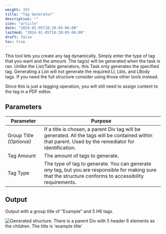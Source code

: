 ```yaml
---
weight: 303
title: "Tag Generator"
description: ""
icon: "article"
date: "2024-01-05T18:20:05-06:00"
lastmod: "2024-01-05T18:20:05-06:00"
draft: false
toc: true
---
```


This tool lets you create any tag dynamically. Simply enter the type of tag that you want and the amount. The tag(s) will be generated when the task is ran. Unlike the List/Table generators, this Task only generates the specified tag. Generating a List will not generate the required LI, Lbls, and LBody tags. If you need the full structure consider using those other tools instead.

Since this is just a tagging operation, you will still need to assign content to the tag in a PDF editor.

## Parameters

| Parameter       | Purpose                                                                                          |
|-----------------|--------------------------------------------------------------------------------------------------|
| Group Title *(Optional)* | If a title is chosen, a parent Div tag will be generated. All the tags will be contained within that parent. Used by the remediator for identification. |
| Tag Amount      | The amount of tags to generate.                                                                   |
| Tag Type        | The type of tag to generate. You can generate *any* tag, but you are responsible for making sure that the structure conforms to accessibility requirements. |


## Output

Output with a group title of "Example" and 5 H6 tags.

![Generated structure. There is a parent Div with 5 header 6 elements as the children. The title is 'example title'](/img/tagExample.png)